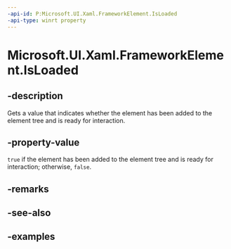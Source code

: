 ```yaml
---
-api-id: P:Microsoft.UI.Xaml.FrameworkElement.IsLoaded
-api-type: winrt property
---
```


<!-- Property syntax.
public bool IsLoaded { get; }
-->

# Microsoft.UI.Xaml.FrameworkElement.IsLoaded

## -description

Gets a value that indicates whether the element has been added to the element tree and is ready for interaction.

## -property-value

`true` if the element has been added to the element tree and is ready for interaction; otherwise, `false`.

## -remarks

## -see-also

## -examples
